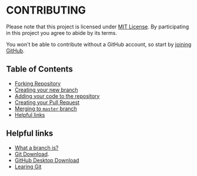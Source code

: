 # CONTRIBUTING

Please note that this project is licensed under [MIT License](https://github.com/MDCblue/event/blob/master/LICENSE). By participating in this project you agree to abide by its terms.

You won't be able to contribute without a GitHub account, so start by [joining GitHub](https://github.com/join).

## Table of Contents

* [Forking Repository](https://docs.eventgenerator.ga/contribution-guidelines/forking-repository)
* [Creating your new branch](https://docs.eventgenerator.ga/contribution-guidelines/creating-new-branch)
* [Adding your code to the repository](https://docs.eventgenerator.ga/contribution-guidelines/adding-code)
* [Creating your Pull Request](./#creating-your-pull-request)
* [Merging to `master` branch](https://docs.eventgenerator.ga/contribution-guidelines/creating-pull-request)
* [Helpful links](./#helpful-links)



## Helpful links

* [What a branch is?](https://git-scm.com/book/en/v1/Git-Branching-What-a-Branch-Is)
* [Git Download](https://git-scm.com/downloads). 
* [GitHub Desktop Download](https://desktop.github.com)
* [Learing Git](https://www.codecademy.com/learn/learn-git)

